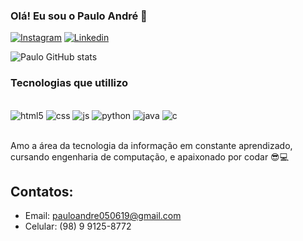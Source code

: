 ### Olá! Eu sou o Paulo André 👋

[![Instagram](https://img.shields.io/badge/Instagram-E4405F?style=for-the-badge&logo=instagram&logoColor=white)](https://instagram.com/paulo_and05)
[![Linkedin](https://img.shields.io/badge/LinkedIn-0077B5?style=for-the-badge&logo=linkedin&logoColor=white)](https://www.linkedin.com/in/paulo-andr%C3%A9-aves-6486ba268/)

![Paulo GitHub stats](https://github-readme-stats.vercel.app/api?username=Pauloand05&show_icons=true&theme=radical)

### Tecnologias que utillizo

<div style="display: inline_block"><br/>
    <img  alingn="center"  alt="html5" src="https://img.shields.io/badge/HTML5-E34F26?style=for-the-badge&logo=html5&logoColor=white"/>
    <img  alingn="center"  alt="css" src=https://img.shields.io/badge/CSS3-1572B6?style=for-the-badge&logo=css3&logoColor=white/>
    <img  alingn="center"  alt="js" src=https://img.shields.io/badge/JavaScript-323330?style=for-the-badge&logo=javascript&logoColor=F7DF1E>
    <img  alingn="center"  alt="python" src=https://img.shields.io/badge/Python-3776AB?style=for-the-badge&logo=python&logoColor=white>
    <img  alingn="center"  alt="java" src=https://img.shields.io/badge/Java-ED8B00?style=for-the-badge&logo=openjdk&logoColor=white>
    <img  alingn="center"  alt="c" src=https://img.shields.io/badge/C-00599C?style=for-the-badge&logo=c&logoColor=white>

</div><br/>

Amo a área da tecnologia da informação em constante aprendizado, cursando engenharia de computação, e apaixonado por codar 😎💻

## Contatos:
- Email: pauloandre050619@gmail.com
- Celular: (98) 9 9125-8772
